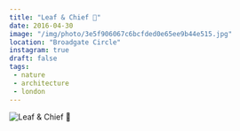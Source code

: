 ```yaml
---
title: "Leaf & Chief 🍂"
date: 2016-04-30
image: "/img/photo/3e5f906067c6bcfded0e65ee9b44e515.jpg"
location: "Broadgate Circle"
instagram: true
draft: false
tags:
 - nature
 - architecture
 - london
---
```


![Leaf & Chief 🍂](/img/photo/3e5f906067c6bcfded0e65ee9b44e515.jpg)
